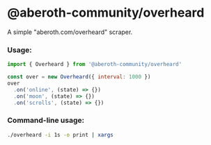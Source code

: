 # @aberoth-community/overheard
A simple "aberoth.com/overheard" scraper.

### Usage:
```javascript
import { Overheard } from '@aberoth-community/overheard'

const over = new Overheard({ interval: 1000 })
over
  .on('online', (state) => {})
  .on('moon', (state) => {})
  .on('scrolls', (state) => {})
```

### Command-line usage:
```bash
./overheard -i 1s -o print | xargs
```
